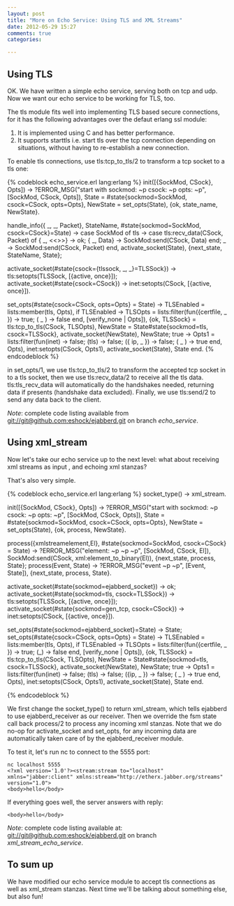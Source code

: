 ```yaml
---
layout: post
title: "More on Echo Service: Using TLS and XML Streams"
date: 2012-05-29 15:27
comments: true
categories: 

---
```


## Using TLS
OK. We have written a simple echo service, serving both on tcp and udp. Now we want our echo service to be working for TLS, too.

The tls module fits well into implementing TLS based secure connections, for it has the following advantages over the defaut erlang ssl module:

1. It is implemented using C and has better performance.
2. It supports starttls i.e. start tls over the tcp connection depending on situations, without having to re-establish a new connection.

To enable tls connections, use tls:tcp_to_tls/2 to transform a tcp socket to a tls one:

{% codeblock echo_service.erl lang:erlang %}
init([{SockMod, CSock}, Opts]) ->
    ?ERROR_MSG("start with sockmod: ~p csock: ~p opts: ~p", [SockMod, CSock, Opts]),
    State = #state{sockmod=SockMod, csock=CSock, opts=Opts},
    NewState = set_opts(State),
    {ok, state_name, NewState}.

handle_info({ _, _, Packet}, StateName, #state{sockmod=SockMod, csock=CSock}=State) ->
    case SockMod of
        tls ->
            case tls:recv_data(CSock, Packet) of
                { _, <<>>} ->
                    ok;
                { _, Data} ->
                    SockMod:send(CSock, Data)
            end;
        _ ->
            SockMod:send(CSock, Packet)
    end,
    activate_socket(State),
    {next_state, StateName, State};
    
activate_socket(#state{csock={tlssock, _, _}=TLSSock}) ->
    tls:setopts(TLSSock, [{active, once}]);
activate_socket(#state{csock=CSock}) ->
    inet:setopts(CSock, [{active, once}]).

set_opts(#state{csock=CSock, opts=Opts} = State) ->
    TLSEnabled = lists:member(tls, Opts),
    if
        TLSEnabled ->
            TLSOpts = lists:filter(fun({certfile, _ }) -> true;
                                      ( _ ) -> false
                                   end, 
                                   [verify_none | Opts]),
            {ok, TLSSock} = tls:tcp_to_tls(CSock, TLSOpts),
            NewState = State#state{sockmod=tls, csock=TLSSock},
            activate_socket(NewState),
            NewState;
        true ->
            Opts1 = lists:filter(fun(inet) -> false;
                                    (tls) -> false;
                                    ({ ip, _ }) -> false;
                                    ( _ ) -> true
                                 end, Opts),
            inet:setopts(CSock, Opts1),
            activate_socket(State),
            State
    end.
{% endcodeblock %}

in set_opts/1, we use tls:tcp_to_tls/2 to transform the accepted tcp socket in to a tls socket, then we use tls:recv_data/2 to receive all the tls data. tls:tls_recv_data will automatically do the handshakes needed, returning data if presents (handshake data excluded). Finally, we use tls:send/2 to send any data back to the client.

*Note*: complete code listing available from [git://git@github.com:eshock/ejabberd.git](git@github.com:eshock/ejabberd.git) on branch _echo_service_.

## Using xml_stream
Now let's take our echo service up to the next level: what about receiving xml streams as input , and echoing xml stanzas?

That's also very simple.

{% codeblock echo_service.erl lang:erlang %}
socket_type() ->
    xml_stream.

init([{SockMod, CSock}, Opts]) ->
    ?ERROR_MSG("start with sockmod: ~p csock: ~p opts: ~p", [SockMod, CSock, Opts]),
    State = #state{sockmod=SockMod, csock=CSock, opts=Opts},
    NewState = set_opts(State),
    {ok, process, NewState}.
    
process({xmlstreamelement,El}, #state{sockmod=SockMod, csock=CSock} = State) -> 
    ?ERROR_MSG("element: ~p ~p ~p", [SockMod, CSock, El]), 
    SockMod:send(CSock, xml:element_to_binary(El)),
    {next_state, process, State};
process(Event, State) ->
    ?ERROR_MSG("event ~p ~p", [Event, State]),
    {next_state, process, State}.
    
activate_socket(#state{sockmod=ejabberd_socket}) ->
    ok;
activate_socket(#state{sockmod=tls, csock=TLSSock}) ->
    tls:setopts(TLSSock, [{active, once}]);
activate_socket(#state{sockmod=gen_tcp, csock=CSock}) ->
    inet:setopts(CSock, [{active, once}]).

set_opts(#state{sockmod=ejabberd_socket}=State) ->
    State;
set_opts(#state{csock=CSock, opts=Opts} = State) ->
    TLSEnabled = lists:member(tls, Opts),
    if
        TLSEnabled ->
            TLSOpts = lists:filter(fun({certfile, _ }) -> true;
                                      (_) -> false
                                   end, 
                                   [verify_none | Opts]),
            {ok, TLSSock} = tls:tcp_to_tls(CSock, TLSOpts),
            NewState = State#state{sockmod=tls, csock=TLSSock},
            activate_socket(NewState),
            NewState;
        true ->
            Opts1 = lists:filter(fun(inet) -> false;
                                    (tls) -> false;
                                    ({ip, _ }) -> false;
                                    ( _ ) -> true
                                 end, Opts),
            inet:setopts(CSock, Opts1),
            activate_socket(State),
            State
    end.

{% endcodeblock %}

We first change the socket_type() to return xml_stream, which tells ejabberd to use ejabberd_receiver as our receiver. Then we override the fsm state call back process/2 to process any incoming xml stanzas. Note that we do no-op for activate_socket and set_opts, for any incoming data are automatically taken care of by the ejabberd_receiver module. 

To test it, let's run nc to connect to the 5555 port:

    nc localhost 5555
    <?xml version='1.0'?><stream:stream to="localhost" xmlns="jabber:client" xmlns:stream="http://etherx.jabber.org/streams" version="1.0">
    <body>hello</body>
    
If everything goes well, the server answers with reply:
    
    <body>hello</body>

*Note*: complete code listing available at: [git://git@github.com:eshock/ejabberd.git](git@github.com:eshock/ejabberd.git) on branch _xml_stream_echo_service_.

## To sum up
We have modified our echo service module to accept tls connections as well as xml_stream stanzas. Next time we'll be talking about something else, but also fun! 





